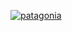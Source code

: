 [![patagonia](https://user-images.githubusercontent.com/38410965/112503788-98cf5200-8d61-11eb-82fe-33ed45e71a3c.jpg)](index.md)
